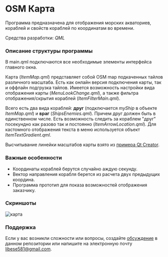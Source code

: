# OSM Карта
Программа предназначена для отображения морских акваториев, кораблей и свойств кораблей по координатам во времени.<br>

Средства разработки: *QML*

### Описание структуры программы
В main.qml подключаются все необходимые элементы интерфейса главного окна.<br>

Карта (*ItemMap.qml*) представляет собой OSM map подкаченных тайлов различного масштаба.
Есть как онлайн версия подключения карты, так и оффлайн подгрузка тайлов.
Имеется возможность настройки вида отображения карты (*MenuLookChange.qml*),
а также фильтра отображения/скрытия кораблей (*ItemFilterMain.qml*). <br>

Всего есть два вида кораблей: **друг** (подключается *myShip* в объекте *ItemMap.qml*) и **враг** (*ShipsEnemies.qml*).
Причем друг должен быть в единственном числе.
Есть возможность следить за кораблем "друг" посекундно как разово так и постоянно (*ItemArrowLocation.qml*).
Для кастомного отображения текста в меню используется объект *ItemTextGradient.qml*.

Высчитывание линейки масштабов карты взято из [примера Qt Creator](https://doc.qt.io/archives/qt-5.7/qtlocation-mapviewer-map-mapcomponent-qml.html).

### Важные особенности
* Координаты кораблей берутся случайно аждую секунду.
* Вектор направления корабля берется из расчета двух предыдущих координа.
* Программа прототип для показа возможностей отображения заказчику.

### Скриншоты
![карта](https://i.pinimg.com/originals/46/d8/a5/46d8a5e1adfd46a1c6d301e72501f3bf.gif)


### Поддержка
Если у вас возникли сложности или вопросы, создайте [обсуждение][1] в данном репозитории 
или напишите на электронную почту libese581@gmail.com.

[1]: https://github.com/libra581/MapOSM/issues
